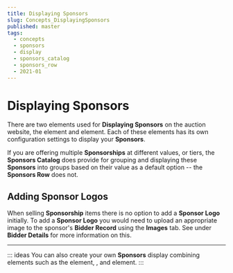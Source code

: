 ```yaml
---
title: Displaying Sponsors
slug: Concepts_DisplayingSponsors
published: master
tags:
  - concepts
  - sponsors
  - display
  - sponsors_catalog
  - sponsors_row
  - 2021-01
---
```


# Displaying Sponsors <Badge text="(new)"/>

There are two elements used for **Displaying Sponsors** on the auction website, the <IndexLink slug="RowContent_SponsorsCatalog"/> element and <IndexLink slug="RowContent_SponsorsRow"/> element. Each of these elements has its own configuration settings to display your **Sponsors**.

If you are offering multiple **Sponsorships** at different values, or tiers, the **Sponsors Catalog** does provide for grouping and displaying these **Sponsors** into groups based on their value as a default option -- the **Sponsors Row** does not.

## Adding Sponsor Logos

When selling **Sponsorship** items there is no option to add a **Sponsor Logo** initially. To add a **Sponsor Logo** you would need to upload an appropriate image to the sponsor's **Bidder Record** using the **Images** tab. See <IndexLink slug="BidderDetails" anchor="images"/> under **Bidder Details** for more information on this.

---

::: ideas
You can also create your own **Sponsors** display combining elements such as the <IndexLink slug="BasicContent_Image"/> element, <IndexLink slug="BasicContent_Text"/>, and <IndexLink slug="BasicContent_Heading"/> element.
:::

<ChildPages/>
